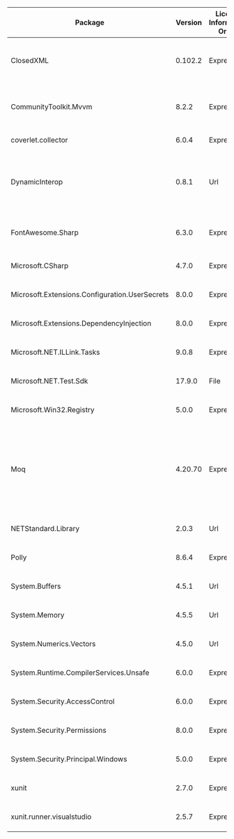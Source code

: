 | Package                                        | Version | License Information Origin | License Expression                                                   | License Url                                                          | Copyright                                                                                                           | Authors                                                                          | Package Project Url                           |
| ---------------------------------------------- | ------- | -------------------------- | -------------------------------------------------------------------- | -------------------------------------------------------------------- | ------------------------------------------------------------------------------------------------------------------- | -------------------------------------------------------------------------------- | --------------------------------------------- |
| ClosedXML                                      | 0.102.2 | Expression                 | MIT                                                                  | https://licenses.nuget.org/MIT                                       | MIT                                                                                                                 | Jan Havlíček, Francois Botha, Aleksei Pankratev, Manuel de Leon, Amir Ghezelbash | https://github.com/ClosedXML/ClosedXML        |
| CommunityToolkit.Mvvm                          | 8.2.2   | Expression                 | MIT                                                                  | https://licenses.nuget.org/MIT                                       | (c) .NET Foundation and Contributors. All rights reserved.                                                          | Microsoft                                                                        | https://github.com/CommunityToolkit/dotnet    |
| coverlet.collector                             | 6.0.4   | Expression                 | MIT                                                                  | https://licenses.nuget.org/MIT                                       |                                                                                                                     | tonerdo                                                                          | https://github.com/coverlet-coverage/coverlet |
| DynamicInterop                                 | 0.8.1   | Url                        | https://github.com/jmp75/dynamic-interop-dll/blob/master/LICENSE.txt | https://github.com/jmp75/dynamic-interop-dll/blob/master/LICENSE.txt | (c) 2014-2017 Jean-Michel Perraud; (c) 2014 Daniel Collins, CSIRO; (c) 2013 Kosei, evolvedmicrobe                   | Jean-Michel Perraud                                                              | https://github.com/jmp75/dynamic-interop-dll  |
| FontAwesome.Sharp                              | 6.3.0   | Expression                 | Apache-2.0                                                           | https://licenses.nuget.org/Apache-2.0                                | Copyright © Awesome Incremented 2015-2022                                                                           | Awesome Incremented and Contributors                                             |                                               |
| Microsoft.CSharp                               | 4.7.0   | Expression                 | MIT                                                                  | https://licenses.nuget.org/MIT                                       | © Microsoft Corporation. All rights reserved.                                                                       | Microsoft                                                                        | https://github.com/dotnet/corefx              |
| Microsoft.Extensions.Configuration.UserSecrets | 8.0.0   | Expression                 | MIT                                                                  | https://licenses.nuget.org/MIT                                       | © Microsoft Corporation. All rights reserved.                                                                       | Microsoft                                                                        | https://dot.net/                              |
| Microsoft.Extensions.DependencyInjection       | 8.0.0   | Expression                 | MIT                                                                  | https://licenses.nuget.org/MIT                                       | © Microsoft Corporation. All rights reserved.                                                                       | Microsoft                                                                        | https://dot.net/                              |
| Microsoft.NET.ILLink.Tasks                     | 9.0.8   | Expression                 | MIT                                                                  | https://licenses.nuget.org/MIT                                       | © Microsoft Corporation. All rights reserved.                                                                       | Microsoft                                                                        | https://dot.net/                              |
| Microsoft.NET.Test.Sdk                         | 17.9.0  | File                       | MIT                                                                  | https://aka.ms/deprecateLicenseUrl                                   | © Microsoft Corporation. All rights reserved.                                                                       | Microsoft                                                                        | https://github.com/microsoft/vstest           |
| Microsoft.Win32.Registry                       | 5.0.0   | Expression                 | MIT                                                                  | https://licenses.nuget.org/MIT                                       | © Microsoft Corporation. All rights reserved.                                                                       | Microsoft                                                                        | https://github.com/dotnet/runtime             |
| Moq                                            | 4.20.70 | Expression                 | BSD-3-Clause                                                         | https://licenses.nuget.org/BSD-3-Clause                              | Copyright (c) 2007, Clarius Consulting, Manas Technology Solutions, InSTEDD, and Contributors. All rights reserved. | Daniel Cazzulino, kzu                                                            | https://github.com/moq/moq                    |
| NETStandard.Library                            | 2.0.3   | Url                        | https://github.com/dotnet/standard/blob/master/LICENSE.TXT           | https://github.com/dotnet/standard/blob/master/LICENSE.TXT           | .NET Foundation and Contributors                                                                                    | Microsoft                                                                        | https://dot.net/                              |
| Polly                                          | 8.6.4   | Expression                 | BSD-3-Clause                                                         | https://licenses.nuget.org/BSD-3-Clause                              | Copyright (c) 2015-2025, App vNext                                                                                  | Michael Wolfenden, App vNext                                                     | https://github.com/App-vNext/Polly            |
| System.Buffers                                 | 4.5.1   | Url                        | MIT                                                                  | https://github.com/dotnet/corefx/blob/master/LICENSE.TXT             | © Microsoft Corporation. All rights reserved.                                                                       | Microsoft                                                                        | https://dot.net/                              |
| System.Memory                                  | 4.5.5   | Url                        | MIT                                                                  | https://github.com/dotnet/corefx/blob/master/LICENSE.TXT             | © Microsoft Corporation. All rights reserved.                                                                       | Microsoft                                                                        | https://dot.net/                              |
| System.Numerics.Vectors                        | 4.5.0   | Url                        | MIT                                                                  | https://github.com/dotnet/corefx/blob/master/LICENSE.TXT             | © Microsoft Corporation.  All rights reserved.                                                                      | Microsoft                                                                        | https://dot.net/                              |
| System.Runtime.CompilerServices.Unsafe         | 6.0.0   | Expression                 | MIT                                                                  | https://licenses.nuget.org/MIT                                       | © Microsoft Corporation. All rights reserved.                                                                       | Microsoft                                                                        | https://dot.net/                              |
| System.Security.AccessControl                  | 6.0.0   | Expression                 | MIT                                                                  | https://licenses.nuget.org/MIT                                       | © Microsoft Corporation. All rights reserved.                                                                       | Microsoft                                                                        | https://dot.net/                              |
| System.Security.Permissions                    | 8.0.0   | Expression                 | MIT                                                                  | https://licenses.nuget.org/MIT                                       | © Microsoft Corporation. All rights reserved.                                                                       | Microsoft                                                                        | https://dot.net/                              |
| System.Security.Principal.Windows              | 5.0.0   | Expression                 | MIT                                                                  | https://licenses.nuget.org/MIT                                       | © Microsoft Corporation. All rights reserved.                                                                       | Microsoft                                                                        | https://github.com/dotnet/runtime             |
| xunit                                          | 2.7.0   | Expression                 | Apache-2.0                                                           | https://licenses.nuget.org/Apache-2.0                                | Copyright (C) .NET Foundation                                                                                       | jnewkirk,bradwilson                                                              |                                               |
| xunit.runner.visualstudio                      | 2.5.7   | Expression                 | Apache-2.0                                                           | https://licenses.nuget.org/Apache-2.0                                | Copyright (C) .NET Foundation                                                                                       | jnewkirk,bradwilson                                                              |                                               |
